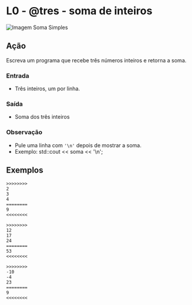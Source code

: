# L0 - @tres - soma de inteiros

![Imagem Soma Simples](cover.jpg)

## Ação

Escreva um programa que recebe três números inteiros e retorna a soma.

### Entrada

- Três inteiros, um por linha.

### Saída

- Soma dos três inteiros

### Observação

- Pule uma linha com `'\n'` depois de mostrar a soma.
- Exemplo: std::cout << soma << '\n';

## Exemplos

```
>>>>>>>>
2
3
4
========
9
<<<<<<<<

>>>>>>>>
12
17
24
========
53
<<<<<<<<

>>>>>>>>
-10
-4
23
========
9
<<<<<<<<
```
